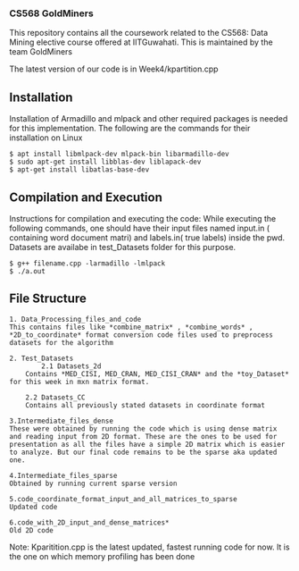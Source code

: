 ### CS568 GoldMiners
This repository contains all the coursework related to the CS568: Data Mining elective course offered at IITGuwahati. This is maintained by the team GoldMiners

The latest version of our code is in Week4/kpartition.cpp

## Installation

Installation of Armadillo and mlpack and other required packages is needed for this implementation.
The following are the commands for their installation on Linux

```
$ apt install libmlpack-dev mlpack-bin libarmadillo-dev
$ sudo apt-get install libblas-dev liblapack-dev
$ apt-get install libatlas-base-dev
```

## Compilation and Execution

Instructions for compilation and executing the code:
While executing the following commands, one should have their input files named input.in ( containing word document matri) and labels.in( true labels) inside the pwd. Datasets are availabe in test_Datasets folder for this purpose.
```
$ g++ filename.cpp -larmadillo -lmlpack
$ ./a.out 
```

## File Structure

```
1. Data_Processing_files_and_code
This contains files like *combine_matrix* , *combine_words* , *2D_to_coordinate* format conversion code files used to preprocess datasets for the algorithm
	
2. Test_Datasets
        2.1 Datasets_2d
	Contains *MED_CISI, MED_CRAN, MED_CISI_CRAN* and the *toy_Dataset* for this week in mxn matrix format.
	
	2.2 Datasets_CC
	Contains all previously stated datasets in coordinate format
	
3.Intermediate_files_dense
These were obtained by running the code which is using dense matrix and reading input from 2D format. These are the ones to be used for presentation as all the files have a simple 2D matrix which is easier to analyze. But our final code remains to be the sparse aka updated one.
	
4.Intermediate_files_sparse
Obtained by running current sparse version
	
5.code_coordinate_format_input_and_all_matrices_to_sparse
Updated code
	
6.code_with_2D_input_and_dense_matrices*
Old 2D code
```	
Note: Kparitition.cpp is the latest updated, fastest running code for now. It is the one on which memory profiling has been done
